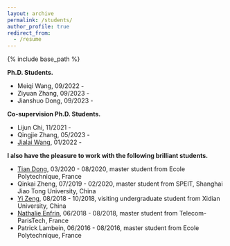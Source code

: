 ```yaml
---
layout: archive
permalink: /students/
author_profile: true
redirect_from:
  - /resume
---
```


{% include base_path %}

**Ph.D. Students.**

* Meiqi Wang, 09/2022 -
* Ziyuan Zhang, 09/2023 -
* Jianshuo Dong, 09/2023 -

**Co-supervision Ph.D. Students.**

* Lijun Chi, 11/2021 -
* Qingjie Zhang, 05/2023 -
* [Jialai Wang](https://netsec.ccert.edu.cn/people/wjl19), 01/2022 -

**I also have the pleasure to work with the following brilliant students.**

* [Tian Dong](https://chichidd.github.io/), 03/2020 - 08/2020, master student from Ecole Polytechnique, France 
* Qinkai Zheng, 07/2019 - 02/2020, master student from SPEIT, Shanghai Jiao Tong University, China 
* [Yi Zeng](https://yizeng623.github.io/), 08/2018 - 10/2018, visiting undergraduate student from Xidian University, China 
* [Nathalie Enfrin](https://www.linkedin.com/in/nathalie-enfrin-b47b1b152/?originalSubdomain=fr), 06/2018 - 08/2018, master student from Telecom-ParisTech, France 
* Patrick Lambein, 06/2016 - 08/2016, master student from Ecole Polytechnique, France


